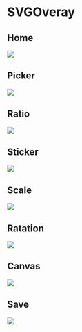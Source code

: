 # SVGOveray

## Home
![](demo1.gif)


## Picker
![](demo2.gif)


## Ratio
![](demo3.gif)


## Sticker
![](demo4.gif)


## Scale
![](demo5.gif)


## Ratation
![](demo6.gif)


## Canvas
![](demo7.gif)


## Save
![](demo8.gif)
